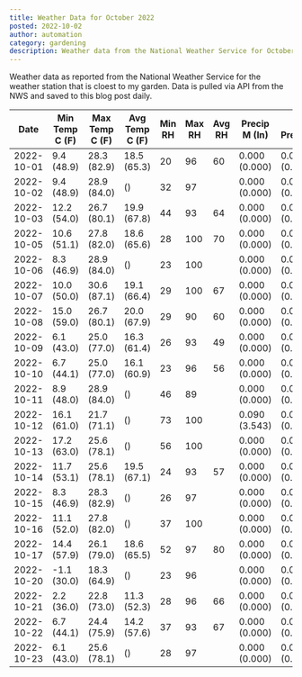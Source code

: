 ```yaml
---
title: Weather Data for October 2022
posted: 2022-10-02
author: automation
category: gardening
description: Weather data from the National Weather Service for October 2022
---
```


Weather data as reported from the National Weather Service for the weather station 
that is cloest to my garden. Data is pulled via API from the NWS and saved to this 
blog post daily.

|Date|Min Temp C (F)|Max Temp C (F)|Avg Temp C (F)|Min RH|Max RH|Avg RH|Precip M (In)|Avg Precip/Hr|
|---|---|---|---|---|---|---|---|---|
|2022-10-01|9.4 (48.9)|28.3 (82.9)|18.5 (65.3)|20|96|60|0.000 (0.000)|0.000 (0.000)|
|2022-10-02|9.4 (48.9)|28.9 (84.0)| ()|32|97||0.000 (0.000)|0.000 (0.000)|
|2022-10-03|12.2 (54.0)|26.7 (80.1)|19.9 (67.8)|44|93|64|0.000 (0.000)|0.000 (0.000)|
|2022-10-05|10.6 (51.1)|27.8 (82.0)|18.6 (65.6)|28|100|70|0.000 (0.000)|0.000 (0.000)|
|2022-10-06|8.3 (46.9)|28.9 (84.0)| ()|23|100||0.000 (0.000)|0.000 (0.000)|
|2022-10-07|10.0 (50.0)|30.6 (87.1)|19.1 (66.4)|29|100|67|0.000 (0.000)|0.000 (0.000)|
|2022-10-08|15.0 (59.0)|26.7 (80.1)|20.0 (67.9)|29|90|60|0.000 (0.000)|0.000 (0.000)|
|2022-10-09|6.1 (43.0)|25.0 (77.0)|16.3 (61.4)|26|93|49|0.000 (0.000)|0.000 (0.000)|
|2022-10-10|6.7 (44.1)|25.0 (77.0)|16.1 (60.9)|23|96|56|0.000 (0.000)|0.000 (0.000)|
|2022-10-11|8.9 (48.0)|28.9 (84.0)| ()|46|89||0.000 (0.000)|0.000 (0.000)|
|2022-10-12|16.1 (61.0)|21.7 (71.1)| ()|73|100||0.090 (3.543)|0.082 (0.082)|
|2022-10-13|17.2 (63.0)|25.6 (78.1)| ()|56|100||0.000 (0.000)|0.000 (0.000)|
|2022-10-14|11.7 (53.1)|25.6 (78.1)|19.5 (67.1)|24|93|57|0.000 (0.000)|0.000 (0.000)|
|2022-10-15|8.3 (46.9)|28.3 (82.9)| ()|26|97||0.000 (0.000)|0.000 (0.000)|
|2022-10-16|11.1 (52.0)|27.8 (82.0)| ()|37|100||0.000 (0.000)|0.000 (0.000)|
|2022-10-17|14.4 (57.9)|26.1 (79.0)|18.6 (65.5)|52|97|80|0.000 (0.000)|0.000 (0.000)|
|2022-10-20|-1.1 (30.0)|18.3 (64.9)| ()|23|96||0.000 (0.000)|0.000 (0.000)|
|2022-10-21|2.2 (36.0)|22.8 (73.0)|11.3 (52.3)|28|96|66|0.000 (0.000)|0.000 (0.000)|
|2022-10-22|6.7 (44.1)|24.4 (75.9)|14.2 (57.6)|37|93|67|0.000 (0.000)|0.000 (0.000)|
|2022-10-23|6.1 (43.0)|25.6 (78.1)| ()|28|97||0.000 (0.000)|0.000 (0.000)|
